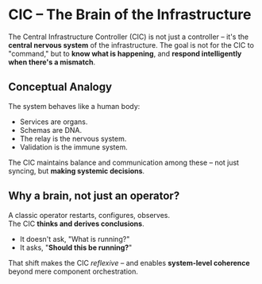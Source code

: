 # CIC – The Brain of the Infrastructure

The Central Infrastructure Controller (CIC) is not just a controller – it's the **central nervous system** of the infrastructure. The goal is not for the CIC to "command," but to **know what is happening**, and **respond intelligently when there's a mismatch**.

## Conceptual Analogy

The system behaves like a human body:
- Services are organs.
- Schemas are DNA.
- The relay is the nervous system.
- Validation is the immune system.

The CIC maintains balance and communication among these – not just syncing, but **making systemic decisions**.

## Why a brain, not just an operator?

A classic operator restarts, configures, observes.  
The CIC **thinks and derives conclusions**.

- It doesn't ask, "What is running?"
- It asks, "**Should this be running?**"

That shift makes the CIC *reflexive* – and enables **system-level coherence** beyond mere component orchestration.